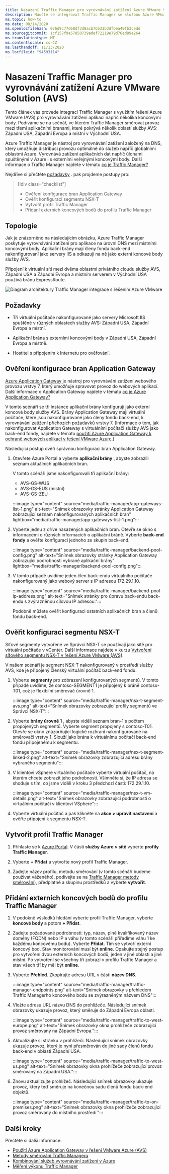 ```yaml
---
title: Nasazení Traffic Manager pro vyrovnávání zatížení Azure VMware Solution (AVS)
description: Naučte se integrovat Traffic Manager se službou Azure VMware Solution (AVS) pro vyrovnávání zatížení aplikací napříč několika koncovými body v různých oblastech.
ms.topic: how-to
ms.date: 08/14/2020
ms.openlocfilehash: 076d9c77d68df3d8acb7b531b3dfbea40fb3cedd
ms.sourcegitcommit: 1cf157f9a57850739adef72219e79d76ed89e264
ms.translationtype: MT
ms.contentlocale: cs-CZ
ms.lasthandoff: 11/13/2020
ms.locfileid: "94593114"
---
```

# <a name="deploy-traffic-manager-to-balance-azure-vmware-solution-avs-workloads"></a>Nasazení Traffic Manager pro vyrovnávání zatížení Azure VMware Solution (AVS)

Tento článek vás provede integrací Traffic Manager s využitím řešení Azure VMware (AVS) pro vyrovnávání zatížení aplikací napříč několika koncovými body. Podíváme se na scénář, ve kterém Traffic Manager směrovat provoz mezi třemi aplikačními branami, které pokrývá několik oblastí služby AVS: Západní USA, Západní Evropa a místní v Východní USA. 

Azure Traffic Manager je nástroj pro vyrovnávání zatížení založený na DNS, který umožňuje distribuci provozu optimálně do služeb napříč globálními oblastmi Azure. Vyrovnává zatížení aplikačních dat napříč úlohami spuštěnými v Azure i s externími veřejnými koncovými body. Další informace o Traffic Manager najdete v tématu [co je Traffic Manager?](../traffic-manager/traffic-manager-overview.md)

Nejdříve si přečtěte [požadavky](#prerequisites) . pak projdeme postupy pro:

> [!div class="checklist"]
> * Ověření konfigurace bran Application Gateway
> * Ověřit konfiguraci segmentu NSX-T
> * Vytvořit profil Traffic Manager
> * Přidání externích koncových bodů do profilu Traffic Manager

## <a name="topology"></a>Topologie

Jak je znázorněno na následujícím obrázku, Azure Traffic Manager poskytuje vyrovnávání zatížení pro aplikace na úrovni DNS mezi místními koncovými body. Aplikační brány mají členy fondu back-end nakonfigurovaní jako servery IIS a odkazují na ně jako externí koncové body služby AVS.

Připojení k virtuální síti mezi dvěma oblastmi privátního cloudu služby AVS, Západní USA a Západní Evropa a místním serverem v Východní USA používá bránu ExpressRoute.   

![Diagram architektury Traffic Manager integrace s řešením Azure VMware](media/traffic-manager/traffic-manager-topology.png)
 
## <a name="prerequisites"></a>Požadavky

- Tři virtuální počítače nakonfigurované jako servery Microsoft IIS spuštěné v různých oblastech služby AVS: Západní USA, Západní Evropa a místní. 

- Aplikační brána s externími koncovými body v Západní USA, Západní Evropa a místně.

- Hostitel s připojením k Internetu pro ověřování. 

## <a name="verify-configuration-of-your-application-gateways"></a>Ověření konfigurace bran Application Gateway

[Azure Application Gateway](https://azure.microsoft.com/services/application-gateway/) je nástroj pro vyrovnávání zatížení webového provozu vrstvy 7, který umožňuje spravovat provoz do webových aplikací. Další informace o Application Gateway najdete v tématu [co je Azure Application Gateway?](../application-gateway/overview.md) 

V tomto scénáři se tři instance aplikační brány konfigurují jako externí koncové body služby AVS. Brány Application Gateway mají virtuální počítače, které jsou nakonfigurované jako členy fondu back-end, k vyrovnávání zatížení příchozích požadavků vrstvy 7. (Informace o tom, jak nakonfigurovat Application Gateway s virtuálními počítači služby AVS jako back-end fondy, najdete v tématu [použití Azure Application Gateway k ochraně webových aplikací v řešení VMware Azure](protect-azure-vmware-solution-with-application-gateway.md).)  

Následující postup ověří správnou konfiguraci bran Application Gateway.

1. Otevřete Azure Portal a vyberte **aplikační brány** , abyste zobrazili seznam aktuálních aplikačních bran. 

    V tomto scénáři jsme nakonfigurovali tři aplikační brány:
    - AVS-GS-WUS
    - AVS-GS-EUS (místní)
    - AVS-GS-ZEU

    :::image type="content" source="media/traffic-manager/app-gateways-list-1.png" alt-text="Snímek obrazovky stránky Application Gateway zobrazující seznam nakonfigurovaných aplikačních bran" lightbox="media/traffic-manager/app-gateways-list-1.png":::

2. Vyberte jednu z dříve nasazených aplikačních bran. Otevře se okno s informacemi o různých informacích o aplikační bráně. Vyberte **back-end fondy** a ověřte konfiguraci jednoho ze skupin back-end.

   :::image type="content" source="media/traffic-manager/backend-pool-config.png" alt-text="Snímek obrazovky stránky Application Gateway zobrazující podrobnosti vybrané aplikační brány" lightbox="media/traffic-manager/backend-pool-config.png":::
 
3. V tomto případě uvidíme jeden člen back-endu virtuálního počítače nakonfigurovaný jako webový server s IP adresou 172.29.1.10.
 
    :::image type="content" source="media/traffic-manager/backend-pool-ip-address.png" alt-text="Snímek stránky pro úpravu back-endu back-endu s zvýrazněnou cílovou IP adresou.":::

    Podobně můžete ověřit konfiguraci ostatních aplikačních bran a členů fondu back-end. 

## <a name="verify-configuration-of-the-nsx-t-segment"></a>Ověřit konfiguraci segmentu NSX-T

Síťové segmenty vytvořené ve Správci NSX-T se používají jako sítě pro virtuální počítače v vCenter. Další informace najdete v kurzu [Vytvoření síťového segmentu NSX-T v řešení Azure VMware (AVS)](tutorial-nsx-t-network-segment.md).

V našem scénáři je segment NSX-T nakonfigurovaný v prostředí služby AVS, kde je připojený členský virtuální počítač back-end fondu.

1. Vyberte **segmenty** pro zobrazení konfigurovaných segmentů. V tomto případě uvidíme, že contoso-SEGMENT1 je připojený k bráně contoso-T01, což je flexibilní směrovač úrovně 1.

    :::image type="content" source="media/traffic-manager/nsx-t-segment-avs.png" alt-text="Snímek obrazovky zobrazující profily segmentů ve Správci NSX-T":::    

2. Vyberte **brány úrovně 1** , abyste viděli seznam bran-1 s počtem propojených segmentů. Vyberte segment propojený s contoso-T01. Otevře se okno znázorňující logické rozhraní nakonfigurované na směrovači vrstvy 1. Slouží jako brána k virtuálnímu počítači back-end fondu připojenému k segmentu.

   :::image type="content" source="media/traffic-manager/nsx-t-segment-linked-2.png" alt-text="Snímek obrazovky zobrazující adresu brány vybraného segmentu":::    

3. V klientovi vSphere virtuálního počítače vyberte virtuální počítač, na kterém chcete zobrazit jeho podrobnosti. Všimněte si, že IP adresa se shoduje s tím, co jsme viděli v kroku 3 předchozí části: 172.29.1.10.

    :::image type="content" source="media/traffic-manager/nsx-t-vm-details.png" alt-text="Snímek obrazovky zobrazující podrobnosti o virtuálním počítači v klientovi VSphere":::    

4. Vyberte virtuální počítač a pak klikněte na **akce > upravit nastavení** a ověřte připojení k segmentu NSX-T.

## <a name="create-your-traffic-manager-profile"></a>Vytvořit profil Traffic Manager

1. Přihlaste se k [Azure Portal](https://rc.portal.azure.com/#home). V části **služby Azure > sítě** vyberte **profily Traffic Manager**.

2. Vyberte **+ Přidat** a vytvořte nový profil Traffic Manager.
 
3. Zadejte název profilu, metodu směrování (v tomto scénáři budeme používat váženého), podívejte se na [Traffic Manager metody směrování](../traffic-manager/traffic-manager-routing-methods.md)), předplatné a skupinu prostředků a vyberte **vytvořit**.

## <a name="add-external-endpoints-into-the-traffic-manager-profile"></a>Přidání externích koncových bodů do profilu Traffic Manager

1. V podokně výsledků hledání vyberte profil Traffic Manager, vyberte **koncové body** a potom **+ Přidat**.

2. Zadejte požadované podrobnosti: typ, název, plně kvalifikovaný název domény (FQDN) nebo IP a váhu (v tomto scénáři přiřadíme váhu 1 ke každému koncovému bodu). Vyberte **Přidat**. Tím se vytvoří externí koncový bod. Stav monitorování musí být **online**. Opakujte stejný postup pro vytvoření dvou externích koncových bodů, jeden v jiné oblasti a jiné místní. Po vytvoření se všechny tři zobrazí v profilu Traffic Manager a stav všech tří by měl být **online**.

3. Vyberte **Přehled**. Zkopírujte adresu URL v části **název DNS**.

   :::image type="content" source="media/traffic-manager/traffic-manager-endpoints.png" alt-text="Snímek obrazovky s přehledem Traffic Managerho koncového bodu se zvýrazněným názvem DNS"::: 

4. Vložte adresu URL názvu DNS do prohlížeče. Následující snímek obrazovky ukazuje provoz, který směruje do Západní Evropa oblasti.

   :::image type="content" source="media/traffic-manager/traffic-to-west-europe.png" alt-text="Snímek obrazovky okna prohlížeče zobrazující provoz směrovaný na Západní Evropa."::: 

5. Aktualizujte si stránku v prohlížeči. Následující snímek obrazovky ukazuje provoz, který je nyní přesměrován do jiné sady členů fondu back-end v oblasti Západní USA.

   :::image type="content" source="media/traffic-manager/traffic-to-west-us.png" alt-text="Snímek obrazovky okna prohlížeče zobrazující provoz směrovaný na Západní USA."::: 

6. Znovu aktualizujte prohlížeč. Následující snímek obrazovky ukazuje provoz, který teď směruje na konečnou sadu členů fondu back-end objektů.

   :::image type="content" source="media/traffic-manager/traffic-to-on-premises.png" alt-text="Snímek obrazovky okna prohlížeče zobrazující provoz směrovaný do místního prostředí.":::

## <a name="next-steps"></a>Další kroky

Přečtěte si další informace:

- [Použití Azure Application Gateway v řešení VMware Azure (AVS)](protect-azure-vmware-solution-with-application-gateway.md)
- [Metody směrování Traffic Manageru](../traffic-manager/traffic-manager-routing-methods.md)
- [Kombinování služeb vyrovnávání zatížení v Azure](../traffic-manager/traffic-manager-load-balancing-azure.md)
- [Měření výkonu Traffic Manager](../traffic-manager/traffic-manager-performance-considerations.md)
